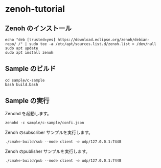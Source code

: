 # zenoh-tutorial

## Zenoh のインストール

```
echo "deb [trusted=yes] https://download.eclipse.org/zenoh/debian-repo/ /" | sudo tee -a /etc/apt/sources.list.d/zenoh.list > /dev/null
sudo apt update
sudo apt install zenoh
```

## Sample のビルド

```
cd sample/c-sample
bash build.bash
```

## Sample の実行

Zenohd を起動します。

```
zenohd -c sample/c-sample/confi.json
```

Zenoh のsubscriber サンプルを実行します。

```
./cmake-build/sub --mode client -e udp/127.0.0.1:7448
```

Zenoh のpublisher サンプルを実行します。

```
./cmake-build/pub --mode client -e udp/127.0.0.1:7448
```
